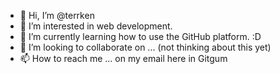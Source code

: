- 👋 Hi, I’m @terrken
- 👀 I’m interested in web development. 
- 🌱 I’m currently learning how to use the GitHub platform. :D 
- 💞️ I’m looking to collaborate on ... (not thinking about this yet)
- 📫 How to reach me ... on my email here in Gitgum

<!---
terrken/terrken is a ✨ special ✨ repository because its `README.md` (this file) appears on your GitHub profile.
You can click the Preview link to take a look at your changes.
--->
